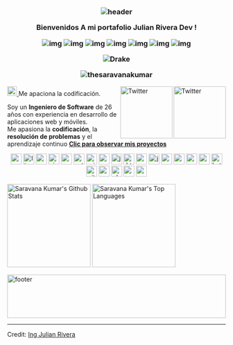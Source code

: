 <h3 align="center">
  
  ![header](https://user-images.githubusercontent.com/59575502/127335491-fdba1874-e943-4d3c-ab8c-678ffe22f8b8.png)
  
  Bienvenidos  A mi portafolio  Julian Rivera Dev !
  
![img](https://custom-icon-badges.herokuapp.com/badge/Repo-blue.svg?logo=repo)
![img](https://custom-icon-badges.herokuapp.com/badge/Star-yellow.svg?logo=star)
![img](https://custom-icon-badges.herokuapp.com/badge/Issue-red.svg?logo=issue)
![img](https://custom-icon-badges.herokuapp.com/badge/Fork-orange.svg?logo=fork)
![img](https://custom-icon-badges.herokuapp.com/badge/Commit-green.svg?logo=commit)
![img](https://custom-icon-badges.herokuapp.com/badge/Pull%20Request-purple.svg?logo=pr)
![img](https://img.shields.io/badge/Suscribete-ya?style=flat&logo=youtube&logoColor=white&logoSize=40&label=mi%20perfil&labelColor=black&color=red&link=https%3A%2F%2Fwww.youtube.com%2Fwatch%3Fv%3DV3O3W5rocPc
)

  ![Drake](https://readme-typing-svg.herokuapp.com?color=FF0000&center=true&vCenter=true&height=30&lines=Julian+David+Rivera)
  <p align="center" height='140px' > <img src="https://komarev.com/ghpvc/?username=thesaravanakumar&label=visitors&color=31c442&style=plastic" alt="thesaravanakumar" /> </p>
</h3>
  <a href="https://www.facebook.com/thesaravanakumar" target="_blank"><img src="https://user-images.githubusercontent.com/59575502/127344027-e36cd957-8c9b-40f7-84ed-6da175648343.png" height="120px" width="120px" alt="Twitter" align="right"></a><a href="https://www.linkedin.com/in/thesaravanakumar/" target="_blank"><img src="https://user-images.githubusercontent.com/59575502/127343867-952c0121-c592-435d-8085-dc54b6ea6517.png" height="120px" width="120px" alt="Twitter" align="right"></a>
 
<a href="https://open.spotify.com/user/4ycd6kmdj6we6n7dbj9aw2r3e">
  <img alt="" width="22px" src="https://raw.githubusercontent.com/peterthehan/peterthehan/master/assets/spotify.svg" />
</a> Me apaciona la codificación.

Soy un **Ingeniero de Software** de 26 años con experiencia en desarrollo de aplicaciones web y móviles.  
Me apasiona la **codificación**, la **resolución de problemas** y el aprendizaje continuo
 <es><strong><a href = "https://www.codechef.com/users/saravana_me">Clic para observar mis proyectos </a></strong></es> 

<p align="center">
<img src=".com/59575502/127426751-01af6b81-3523-47d2-95b8-6166f9c3c3aa.png" alt="c" width="25" height="25" />
<img src="https://user-images.githubusercontent.com/59575502/127427976-be2bc801-ad71-4480-bda4-a6f64926cb7b.png" alt="linux" width="25" height="25" />
<img src="https://user-images.githubusercontent.com/59575502/127426757-5335f7bc-c63a-4e58-9e96-f43982df842d.png" alt="cpp" width="25" height="25" />
<img src="https://user-images.githubusercontent.com/59575502/127427979-7eddf4e0-1d7e-4735-8564-6a0f641130d6.png" alt="visualstudio" width="25" height="25" />
<img src="https://user-images.githubusercontent.com/59575502/127426965-45da81b5-987d-4f44-b4d7-249fae487a0a.png" alt="csharp" width="25" height="25" />
<img src="https://user-images.githubusercontent.com/59575502/127426759-a687aa90-d647-46c9-86f7-c8e948f8095e.png" alt="python" width="25" height="25" />
<img src="https://user-images.githubusercontent.com/59575502/127427981-bfaa39a1-bce1-4f63-85c4-f61f14f39f46.png" alt="windows" width="25" height="25" />
<img src="https://user-images.githubusercontent.com/59575502/127426152-a3fa615d-646a-41ad-b40d-668f7317b1d0.png" alt="go" width="25" height="25" />
<img src="https://user-images.githubusercontent.com/59575502/127428627-06e9cfab-80ba-45a2-8891-96121397ec9c.png" alt="java" width="25" height="25" />
<img src="https://user-images.githubusercontent.com/59575502/127426309-0b2bbd98-9756-4798-ad10-f60da4a4d5fb.png" alt="html5" width="25" height="25" />
<img src="https://user-images.githubusercontent.com/59575502/127426315-abe01b56-a385-455d-9caf-40bc7022a3d3.png" alt="css3" width="25" height="25" />
<img src="https://user-images.githubusercontent.com/59575502/127426312-4a7a6d79-4b40-4b06-8c94-824ea3e8410e.png" alt="javascript" width="25" height="25" />
<img src="https://user-images.githubusercontent.com/59575502/127428633-1f18254b-97f9-4358-aec4-3143874035f8.png" alt="react" width="25" height="25" />
<img src="https://user-images.githubusercontent.com/59575502/127428631-5ab21a62-ac89-4919-9408-724df88ab245.png" alt="nodejs" width="25" height="25" />
<img src="https://user-images.githubusercontent.com/59575502/127426153-6f6d6c91-9778-43d9-a1df-95df61f23438.png" alt="mongodb" width="25" height="25" />
<img src="https://user-images.githubusercontent.com/59575502/127428630-7563c6a0-4ce4-4b21-9473-b7c2b149f3c4.png" alt="mysql" width="25" height="25" />
<img src="https://user-images.githubusercontent.com/59575502/127427343-2fe8d36c-c633-4ed2-92a2-122f08d7328b.png" alt="kotlin" width="25" height="25" />
<img src="https://user-images.githubusercontent.com/59575502/127427975-18b027b4-dc7f-4616-b9b4-42019b54e8db.png" alt="git" width="25" height="25" />
<img src="https://user-images.githubusercontent.com/59575502/127427980-4b5ba4cf-daee-474f-a500-872181ccc470.png" alt="vscode" width="25" height="25" />
<img src="https://user-images.githubusercontent.com/59575502/127427977-74d3fe09-d1c3-447a-9446-b28aae6df5cb.png" alt="ubuntu" width="25" height="25" />
<img src="https://user-images.githubusercontent.com/59575502/127427342-0ff4c732-b5dd-4f67-b4d3-e6cc3d9d7f72.png" alt="android" width="25" height="25" />
<img src="https://user-images.githubusercontent.com/59575502/127426760-7a199e4d-b13d-4da3-8df1-f3c07713d8ff.png" alt="r" width="25" height="25" />
</p>

<a href="https://github.com/thesaravanakumar"><img alt="Saravana Kumar's Github Stats" src="https://github-readme-stats.vercel.app/api/?username=thesaravanakumar&show_icons=true&title_color=fff&icon_color=79ff97&text_color=9f9f9f&bg_color=151515&show_icons=true&count_private=true&hide_border=true" height="192px"/></a>
<a href="https://github.com/thesaravanakumar"><img alt="Saravana Kumar's Top Languages" src="https://github-readme-stats.vercel.app/api/top-langs/?username=thesaravanakumar&hide=ASP.NET,Jupyter Notebook&langs_count=8&layout=compact&theme=react&hide_border=true&bg_color=151515&title_color=fff&icon_color=79ff97" height="192px"/></a>

<footer>
  <img src="https://sdmntpreastus2.oaiusercontent.com/files/00000000-6934-61f6-933a-807d20b64b19/raw?se=2025-09-09T22%3A25%3A55Z&sp=r&sv=2024-08-04&sr=b&scid=fa59d440-4570-58f2-a63d-f2b5eb213a4a&skoid=b0fd38cc-3d33-418f-920e-4798de4acdd1&sktid=a48cca56-e6da-484e-a814-9c849652bcb3&skt=2025-09-09T20%3A02%3A16Z&ske=2025-09-10T20%3A02%3A16Z&sks=b&skv=2024-08-04&sig=cNzpQS214IzB%2B4bDGexqLNVsxXfUnKx5%2BoNuTE%2B50UU%3D" alt="footer" height="100" width="100%">
</footer>


------
Credit: [Ing Julian Rivera](linkdegithub)
